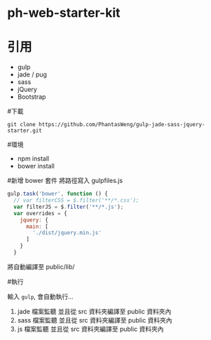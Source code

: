 # ph-web-starter-kit

# 引用
- gulp
- jade / pug
- sass
- jQuery
- Bootstrap



#下載

```
git clone https://github.com/PhantasWeng/gulp-jade-sass-jquery-starter.git
```

#環境
- npm install
- bower install

#新增 bower 套件
將路徑寫入 gulpfiles.js

```js
gulp.task('bower', function () {
  // var filterCSS = $.filter('**/*.css');
  var filterJS = $.filter('**/*.js');
  var overrides = {
    jquery: {
      main: [
        './dist/jquery.min.js'
      ]
    }
  }
```
將自動編譯至 public/lib/

#執行

輸入 `gulp`, 會自動執行...

1. jade 檔案監聽 並且從 src 資料夾編譯至 public 資料夾內
2. sass 檔案監聽 並且從 src 資料夾編譯至 public 資料夾內
3. js 檔案監聽 並且從 src 資料夾編譯至 public 資料夾內

